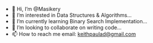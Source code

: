 - 👋 Hi, I’m @Masikery
- 👀 I’m interested in Data Structures & Algorithms...
- 🌱 I’m currently learning Binary Search Implementation...
- 💞️ I’m looking to collaborate on writing code...
- 📫 How to reach me email: keithpaulad@gmail.com

<!---
Masikery/Masikery is a ✨ special ✨ repository because its `README.md` (this file) appears on your GitHub profile.
You can click the Preview link to take a look at your changes.
--->

